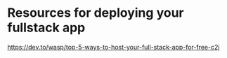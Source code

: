 # Resources for deploying your fullstack app
https://dev.to/wasp/top-5-ways-to-host-your-full-stack-app-for-free-c2j
